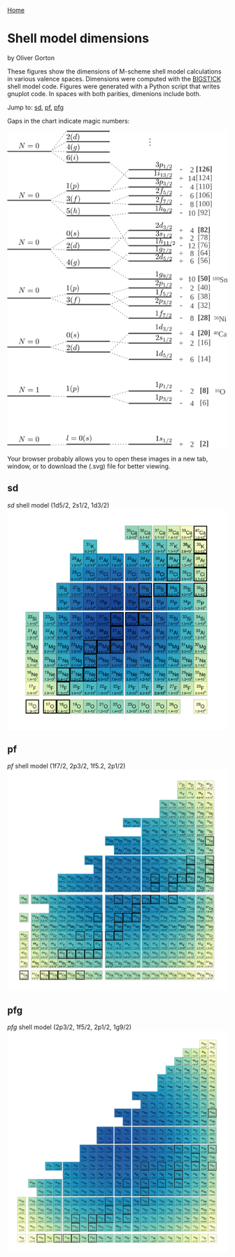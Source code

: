 [Home](index.html)

# Shell model dimensions

by Oliver Gorton

These figures show the dimensions of M-scheme shell model calculations in
various valence spaces. Dimensions were computed with the
[BIGSTICK](https://github.com/cwjsdsu/BigstickPublick) shell model code.
Figures were generated with a Python script that writes gnuplot code.
In spaces with both parities, dimenions include both.

Jump to: [sd](#sd), [pf](#pf), [pfg](#pfg)

Gaps in the chart indicate magic numbers:

<img src='charts/shell_model.svg' id="chart"/>

Your browser probably allows you to open these images in a new tab, window, or to download the (.svg) file for better viewing.


## sd
*sd* shell model (1d5/2, 2s1/2, 1d3/2)
<img src='charts/sd.svg' id="chart"/>

## pf

*pf* shell model (1f7/2, 2p3/2, 1f5.2, 2p1/2)
<img src='charts/pf.svg' id="chart"/>

## pfg

*pfg* shell model (2p3/2, 1f5/2, 2p1/2, 1g9/2)
<img src='charts/pfg.svg' id="chart"/>
